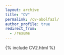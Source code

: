 ```yaml
---
layout: archive
title: "CV"
permalink: /cv-abolfazl/
author_profile: true
redirect_from:
  - /resume
---
```



{% include CV2.html %}
